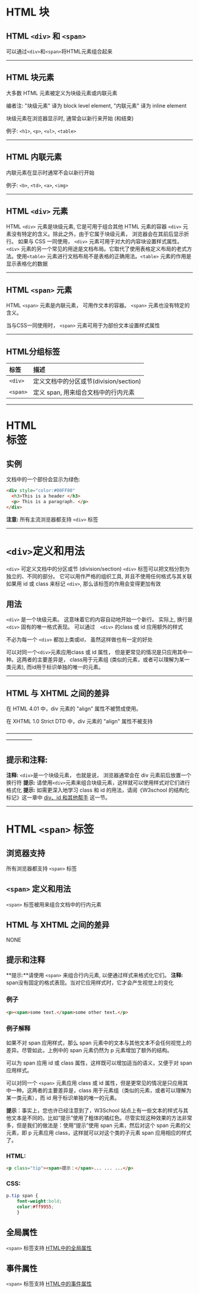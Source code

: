 # HTML 块

## HTML `<div>` 和 `<span>`
可以通过`<div>`和`<span>`将HTML元素组合起来

________________________________________

## HTML 块元素
大多数 HTML 元素被定义为块级元素或内联元素

编者注: "块级元素" 译为 block level element, "内联元素" 译为 inline element

块级元素在浏览器显示时, 通常会以新行来开始 (和结束)

例子: `<h1>`, `<p>`, `<ul>`, `<table>`
________________________________________

## HTML 内联元素
内联元素在显示时通常不会以新行开始

例子: `<b>`, `<td>`, `<a>`, `<img>`
________________________________________

## HTML `<div>` 元素

HTML `<div>` 元素是块级元素, 它是可用于组合其他 HTML 元素的容器
`<div>` 元素没有特定的含义。除此之外，由于它属于块级元素， 浏览器会在其前后显示折行。
如果与 CSS 一同使用， `<div>` 元素可用于对大的内容块设置样式属性。
`<div>` 元素的另一个常见的用途是文档布局。它取代了使用表格定义布局的老式方法。使用`<table>` 元素进行文档布局不是表格的正确用法。`<table>` 元素的作用是显示表格化的数据

________________________________________

## HTML `<span>` 元素
HTML `<span>` 元素是内联元素， 可用作文本的容器。
`<span>` 元素也没有特定的含义。

当与CSS一同使用时， `<span>` 元素可用于为部份文本设置样式属性

________________________________________

## HTML分组标签

标签|描述
:------|:------
`<div>` | 定义文档中的分区或节(division/section)
`<span>` | 定义 span, 用来组合文档中的行内元素


________________________________________

# HTML <div> 标签

## 实例

文档中的一个部份会显示为绿色:
```html
<div style="color:#00FF00"
  <h3>This is a header </h3>
  <p> This is a paragraph. </p>
</div>
```

**注意:** 所有主流浏览器都支持 `<div>` 标签

________________________________________

# `<div>`定义和用法
`<div>` 可定义文档中的分区或节 (division/section)
`<div>` 标签可以把文档分割为独立的、不同的部分。 它可以用作严格的组织工具, 并且不使用任何格式与其关联
如果用 id 或 class 来标记 `<div>`, 那么该标签的作用会变得更加有效

## 用法
`<div>` 是一个块级元素。 这意味着它的内容自动地开始一个新行。 实际上, 换行是 `<div>` 固有的唯一格式表现。 可以通过　`<div>` 的class 或 id 应用额外的样式

不必为每一个 `<div>` 都加上类或id， 虽然这样做也有一定的好处

可以对同一个`<div>`元素应用class 或 id 属性， 但是更常见的情况是只应用其中一种。这两者的主要差异是， class用于元素组 (类似的元素，或者可以理解为某一类元素), 而id用于标识单独的唯一的元素。

_________________________________________

## HTML 与 XHTML 之间的差异
在 HTML 4.01 中，div 元素的 "align" 属性不被赞成使用。

在 XHTML 1.0 Strict DTD 中，div 元素的 "align" 属性不被支持

—————————————————————————————————————————

## 提示和注释:
**注释:** `<div>`是一个块级元素， 也就是说， 浏览器通常会在 div 元素前后放置一个换行符
**提示:** 请使用`<div>`元素来组合块级元素，这样就可以使用样式对它们进行格式化
**提示:** 如需更深入地学习 class 和 id 的用法，请阅《W3school 的结构化标记》这一章中 [div、id 和其他帮手](http://www.w3school.com.cn/xhtml/xhtml_structural_02.asp#div-class-id) 这一节。

___________________________________________

# HTML `<span>` 标签
## 浏览器支持
所有浏览器都支持 `<span>` 标签

## `<span>` 定义和用法
`<span>` 标签被用来组合文档中的行内元素

## HTML 与 XHTML 之间的差异
NONE

## 提示和注释
**提示:**请使用 `<span>` 来组合行内元素, 以便通过样式来格式化它们。
**注释:** span没有固定的格式表现。当对它应用样式时，它才会产生视觉上的变化

### 例子
```html
<p><span>some text.</span>some other text.</p>
```

### 例子解释
如果不对 span 应用样式，那么 span 元素中的文本与其他文本不会任何视觉上的差异。尽管如此，上例中的 span 元素仍然为 p 元素增加了额外的结构。

可以为 span 应用 id 或 class 属性，这样既可以增加适当的语义，又便于对 span 应用样式。

可以对同一个 `<span>` 元素应用 class 或 id 属性，但是更常见的情况是只应用其中一种。这两者的主要差异是，class 用于元素组（类似的元素，或者可以理解为某一类元素），而 id 用于标识单独的唯一的元素。

**提示**：事实上，您也许已经注意到了，W3School 站点上有一些文本的样式与其他文本是不同的。比如“提示”使用了粗体的橘红色。尽管实现这种效果的方法非常多，但是我们的做法是：使用“提示”使用 span 元素，然后对这个 span 元素的父元素，即 p 元素应用 class，这样就可以对这个类的子元素 span 应用相应的样式了。

### HTML:
```html
<p class="tip"><span>提示：</span>... ... ...</p>
```

### CSS:
```css
p.tip span {
    font-weight:bold;
    color:#ff9955;
    }
```

## 全局属性
`<span>` 标签支持 [HTML中的全局属性](http://www.w3school.com.cn/tags/html_ref_standardattributes.asp)

## 事件属性
`<span>` 标签支持 [HTML中的事件属性](http://www.w3school.com.cn/tags/html_ref_eventattributes.asp)